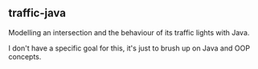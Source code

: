 ## traffic-java
Modelling an intersection and the behaviour of its traffic lights with Java.

I don't have a specific goal for this, it's just to brush up on Java and OOP concepts.
